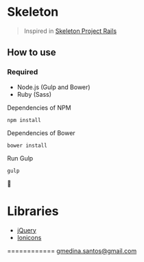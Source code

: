 # Skeleton

> Inspired in [Skeleton Project Rails](https://github.com/luizpicolo/skeleton-project-rails)

## How to use

### Required
- Node.js (Gulp and Bower)
- Ruby (Sass)

Dependencies of NPM

```shell
npm install
```

Dependencies of Bower

```shell
bower install
```

Run Gulp

```shell
gulp
```

:ship:


# Libraries

- [jQuery](https://jquery.com/)
- [Ionicons](http://ionicons.com/)


============
gmedina.santos@gmail.com
